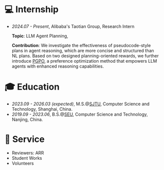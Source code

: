 # 💻 Internship
- *2024.07 - Present*, Alibaba's Taotian Group, Research Intern
  
  **Topic**: LLM Agent Planning,
  
  **Contribution**:  We investigate the effectiveness of pseudocode-style plans in agent reasoning, which are more concise and structured than NL plans. Based on two designed planning-oriented rewards, we further introduce [PGPO](https://github.com/zouyingcao/PGPO), a preference optimization method that empowers LLM agents with enhanced reasoning capabilities.

# 🎓 Education

- *2023.09 - 2026.03 (expected)*, M.S.@[SJTU](https://www.sjtu.edu.cn/), Computer Science and Technology, Shanghai, China.
- *2019.09 - 2023.06*, B.S.@[SEU](https://www.seu.edu.cn/), Computer Science and Technology, Nanjing, China.

# 🌲 Service
- Reviewers: ARR
- Student Works
- Volunteers
